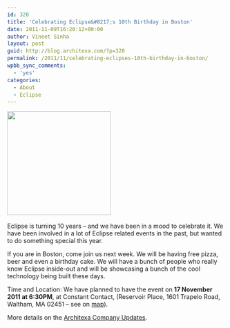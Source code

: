 ```yaml
---
id: 320
title: 'Celebrating Eclipse&#8217;s 10th Birthday in Boston'
date: 2011-11-09T16:20:12+00:00
author: Vineet Sinha
layout: post
guid: http://blog.architexa.com/?p=320
permalink: /2011/11/celebrating-eclipses-10th-birthday-in-boston/
wpbb_sync_comments:
  - 'yes'
categories:
  - About
  - Eclipse
---
```

<!--S-ButtonZ 1.1.5 Start-->

<!--S-ButtonZ 1.1.5 End-->

<!--dzoneZ=none-->

[<img class="alignright size-medium wp-image-322" title="cake" src="/assets/uploads/2011/11/cake-300x300.jpg" alt="" width="240" height="240" srcset="/assets/uploads/2011/11/cake-300x300.jpg 300w, /assets/uploads/2011/11/cake-150x150.jpg 150w, /assets/uploads/2011/11/cake.jpg 500w" sizes="(max-width: 240px) 100vw, 240px" />](/assets/uploads/2011/11/cake.jpg)

Eclipse is turning 10 years &#8211; and we have been in a mood to celebrate it. We have been involved in a lot of Eclipse related events in the past, but wanted to do something special this year.

If you are in Boston, come join us next week. We will be having free pizza, beer and even a birthday cake. We will have a bunch of people who really know Eclipse inside-out and will be showcasing a bunch of the cool technology being built these days.

Time and Location: We have planned to have the event on **17 November 2011 at 6:30PM**, at Constant Contact, (Reservoir Place, 1601 Trapelo Road, Waltham, MA 02451 &#8211; see on [map](http://maps.google.com/maps?q=Constant+Contact,+Waltham,+MA&hl=en&ll=42.415219,-71.259212&spn=0.118369,0.173378&sll=42.43638,-71.221619&sspn=0.115289,0.173378&vpsrc=0&hq=Constant+Contact,&hnear=Waltham,+Middlesex,+Massachusetts&t=m&z=13)).

More details on the [Architexa Company Updates](http://www.architexa.com/blog/celebrating-eclipses-10th-birthday-in-boston/).

<div style="clear:both;">
  &nbsp;
</div>